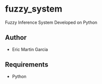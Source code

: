 # fuzzy_system

Fuzzy Inference System Developed on Python

## Author

- Eric Martin Garcia

## Requirements

- Python
